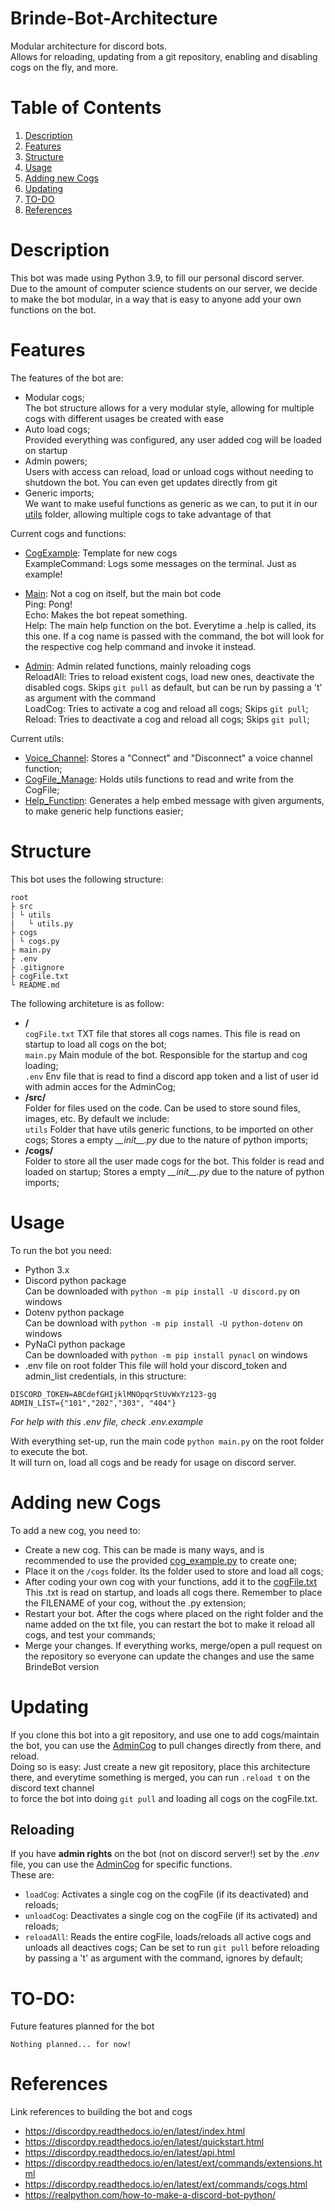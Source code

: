 # Brinde-Bot-Architecture

Modular architecture for discord bots.<br>
Allows for reloading, updating from a git repository, enabling and disabling cogs on the fly, and more.<br>

# Table of Contents
1. [Description](#description)
2. [Features](#features)
3. [Structure](#structure)
4. [Usage](#usage)
5. [Adding new Cogs](#adding-new-cogs)
6. [Updating](#updating)
7. [TO-DO](#to-do)
8. [References](#references)

# Description

This bot was made using Python 3.9, to fill our personal discord server.<br>
Due to the amount of computer science students on our server, we decide to make the bot modular, in a way that is easy to anyone add your own functions on the bot.<br>

# Features

The features of the bot are:
- Modular cogs;<br>
The bot structure allows for a very modular style, allowing for multiple cogs with different usages be created with ease
- Auto load cogs;<br>
Provided everything was configured, any user added cog will be loaded on startup
- Admin powers;<br>
Users with access can reload, load or unload cogs without needing to shutdown the bot. You can even get updates directly from git
- Generic imports;<br>
We want to make useful functions as generic as we can, to put it in our [utils](/src//utils/) folder, allowing multiple cogs to take advantage of that

Current cogs and functions:
- [CogExample](/cogs/cog_example.py): Template for new cogs<br>
ExampleCommand: Logs some messages on the terminal. Just as example!

- [Main](/cogs/main.py): Not a cog on itself, but the main bot code<br>
Ping: Pong!<br>
Echo: Makes the bot repeat something.<br>
Help: The main help function on the bot. Everytime a .help is called, its this one. If a cog name is passed with the command, the bot will look for the respective cog help command and invoke it instead.<br>

- [Admin](/cogs/admin.py): Admin related functions, mainly reloading cogs<br>
ReloadAll: Tries to reload existent cogs, load new ones, deactivate the disabled cogs. Skips `git pull` as default, but can be run by passing a 't' as argument with the command<br>
LoadCog: Tries to activate a cog and reload all cogs; Skips `git pull`;<br>
Reload: Tries to deactivate a cog and reload all cogs; Skips `git pull`;<br>

Current utils:
- [Voice_Channel](/src/utils/voice_channel.py): Stores a "Connect" and "Disconnect" a voice channel function;<br> 
- [CogFile_Manage](/src/utils/cogfile_manage.py): Holds utils functions to read and write from the CogFile;<br> 
- [Help_Functipn](/src/utils/help_function.py): Generates a help embed message with given arguments, to make generic help functions easier;<br>

# Structure

This bot uses the following structure:
```
root
├ src
| └ utils
|   └ utils.py
├ cogs
| └ cogs.py
├ main.py
├ .env
├ .gitignore
├ cogFile.txt
└ README.md
```

The following architeture is as follow:
- **/**<br>
`cogFile.txt` TXT file that stores all cogs names. This file is read on startup to load all cogs on the bot;<br>
`main.py` Main module of the bot. Responsible for the startup and cog loading;<br>
`.env` Env file that is read to find a discord app token and a list of user id with admin acces for the AdminCog;<br>
- **/src/**<br> 
Folder for files used on the code. Can be used to store sound files, images, etc. By default we include:<br>
`utils` Folder that have utils generic functions, to be imported on other cogs; Stores a empty *\_\_init\_\_.py* due to the nature of python imports;<br>
- **/cogs/**<br>
Folder to store all the user made cogs for the bot. This folder is read and loaded on startup; Stores a empty *\_\_init\_\_.py* due to the nature of python imports;<br>

# Usage

To run the bot you need:
- Python 3.x
- Discord python package<br>
Can be downloaded with `python -m pip install -U discord.py` on windows
- Dotenv python package<br>
Can be download with `python -m pip install -U python-dotenv` on windows
- PyNaCl python package<br>
Can be downloaded with `python -m pip install pynacl` on windows
- .env file on root folder
This file will hold your discord_token and admin_list credentials, in this structure:<br>
```
DISCORD_TOKEN=ABCdefGHIjklMNOpqrStUvWxYz123-gg
ADMIN_LIST={"101","202","303", "404"}
```
*For help with this .env file, check .env.example*

With everything set-up, run the main code `python main.py` on the root folder to execute the bot.<br>
It will turn on, load all cogs and be ready for usage on discord server.

# Adding new Cogs

To add a new cog, you need to:
* Create a new cog. This can be made is many ways, and is recommended to use the provided [cog_example.py](/cogs/cog_example.py) to create one;
* Place it on the `/cogs` folder. Its the folder used to store and load all cogs;
* After coding your own cog with your functions, add it to the [cogFile.txt](/cogFile.txt)<br>
This .txt is read on startup, and loads all cogs there. Remember to place the FILENAME of your cog, without the .py extension;
* Restart your bot. After the cogs where placed on the right folder and the name added on the txt file, you can restart the bot to make it reload all cogs, and test your commands;
* Merge your changes. If everything works, merge/open a pull request on the repository so everyone can update the changes and use the same BrindeBot version

# Updating

If you clone this bot into a git repository, and use one to add cogs/maintain the bot, you can use the [AdminCog](/cogs/admin.py) to pull changes directly from there, and reload.<br>
Doing so is easy: Just create a new git repository, place this architecture there, and everytime something is merged, you can run `.reload t` on the discord text channel<br>
to force the bot into doing `git pull` and loading all cogs on the cogFile.txt.<br>

## Reloading

If you have **admin rights** on the bot (not on discord server!) set by the *.env* file, you can use the [AdminCog](/cogs/admin.py) for specific functions.<br>
These are:
- `loadCog`: Activates a single cog on the cogFile (if its deactivated) and reloads;
- `unloadCog`: Deactivates a single cog on the cogFile (if its activated) and reloads;
- `reloadAll`: Reads the entire cogFile, loads/reloads all active cogs and unloads all deactives cogs; Can be set to run `git pull` before reloading by passing a 't' as argument with the command, ignores by default;

# TO-DO:
Future features planned for the bot<br>
```
Nothing planned... for now!
```

# References
Link references to building the bot and cogs
- https://discordpy.readthedocs.io/en/latest/index.html
- https://discordpy.readthedocs.io/en/latest/quickstart.html
- https://discordpy.readthedocs.io/en/latest/api.html
- https://discordpy.readthedocs.io/en/latest/ext/commands/extensions.html
- https://discordpy.readthedocs.io/en/latest/ext/commands/cogs.html
- https://realpython.com/how-to-make-a-discord-bot-python/
